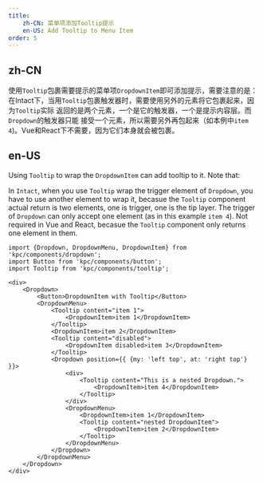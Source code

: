 ```yaml
---
title: 
    zh-CN: 菜单项添加Tooltip提示
    en-US: Add Tooltip to Menu Item
order: 5
---
```


## zh-CN

使用`Tooltip`包裹需要提示的菜单项`DropdownItem`即可添加提示，需要注意的是：
在Intact下，当用`Tooltip`包裹触发器时，需要使用另外的元素将它包裹起来，因为`Tooltip`实际
返回的是两个元素，一个是它的触发器，一个是提示内容层。而`Dropdown`的触发器只能
接受一个元素，所以需要另外再包起来（如本例中`item 4`)。Vue和React下不需要，因为它们本身就会被包裹。

## en-US

Using `Tooltip` to wrap the `DropdownItem` can add tooltip to it. Note that:

In `Intact`, when you use `Tooltip` wrap the trigger element of `Dropdown`, you have to use another 
element to wrap it, becasue the `Tooltip` component actual return is two elements, one is trigger, 
one is the tip layer. The trigger of `Dropdown` can only accept one element (as in this example `item 4`). 
Not required in Vue and React, becasue the `Tooltip` component only returns one element in them.

```vdt
import {Dropdown, DropdownMenu, DropdownItem} from 'kpc/components/dropdown';
import Button from 'kpc/components/button';
import Tooltip from 'kpc/components/tooltip';

<div>
    <Dropdown>
        <Button>DropdownItem with Tooltip</Button>
        <DropdownMenu>
            <Tooltip content="item 1">
                <DropdownItem>item 1</DropdownItem>
            </Tooltip>
            <DropdownItem>item 2</DropdownItem>
            <Tooltip content="disabled">
                <DropdownItem disabled>item 3</DropdownItem>
            </Tooltip>
            <Dropdown position={{ {my: 'left top', at: 'right top'} }}>
                <div>
                    <Tooltip content="This is a nested Dropdown.">
                        <DropdownItem>item 4</DropdownItem>
                    </Tooltip>
                </div>
                <DropdownMenu>
                    <DropdownItem>item 1</DropdownItem>
                    <Tooltip content="nested DropdownItem">
                        <DropdownItem>item 2</DropdownItem>
                    </Tooltip>
                </DropdownMenu>
            </Dropdown>
        </DropdownMenu>
    </Dropdown>
</div>
```
